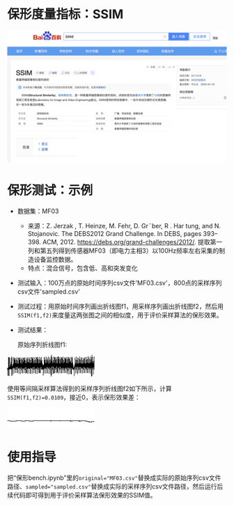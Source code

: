 # 保形度量指标：SSIM

![image-20240509135503069](README.assets/image-20240509135503069.png)



# 保形测试：示例

-   数据集：MF03

    -   来源：Z. Jerzak , T. Heinze, M. Fehr, D. Gr¨ber, R . Har tung, and N. Stojanovic. The DEBS2012 Grand Challenge. In DEBS, pages 393–398. ACM, 2012. https://debs.org/grand-challenges/2012/. 提取第一列和第五列得到传感器MF03（即电力主相3）以100Hz频率左右采集的制造设备监控数据。
    -   特点：混合信号，包含低、高和突发变化

-   测试输入：100万点的原始时间序列csv文件'MF03.csv'，800点的采样序列csv文件'sampled.csv'

-   测试过程：用原始时间序列画出折线图f1，用采样序列画出折线图f2，然后用`SSIM(f1,f2)`来度量这两张图之间的相似度，用于评价采样算法的保形效果。

-   测试结果：

    原始序列折线图f1:

![image-20240509140019899](README.assets/image-20240509140019899.png)

​		使用等间隔采样算法得到的采样序列折线图f2如下所示，计算`SSIM(f1,f2)=0.0109`，接近0，表示保形效果差：

![image-20240509141635041](README.assets/image-20240509141635041.png)





# 使用指导

把“保形bench.ipynb”里的`original="MF03.csv"`替换成实际的原始序列csv文件路径、`sampled="sampled.csv"`替换成实际的采样序列csv文件路径，然后运行后续代码即可得到用于评价采样算法保形效果的SSIM值。

